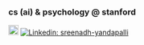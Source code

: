 ### cs (ai) & psychology @ stanford
<img src="https://cdn.jsdelivr.net/gh/devicons/devicon/icons/linkedin/linkedin-original.svg" width="20"/> [![Linkedin: sreenadh-yandapalli](https://img.shields.io/badge/-sreenadh--yandapalli-blue?style=flat-square&logo=Linkedin&logoColor=white&link=https://www.linkedin.com/in/sreenadh-yandapalli/)](https://www.linkedin.com/in/sreenadh-yandapalli/)

